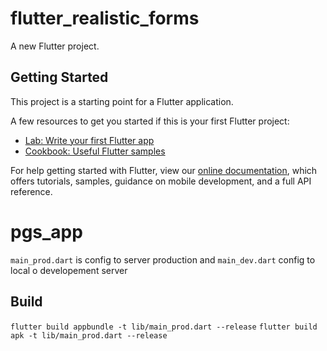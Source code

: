 # flutter_realistic_forms

A new Flutter project.

## Getting Started

This project is a starting point for a Flutter application.

A few resources to get you started if this is your first Flutter project:

- [Lab: Write your first Flutter app](https://flutter.io/docs/get-started/codelab)
- [Cookbook: Useful Flutter samples](https://flutter.io/docs/cookbook)

For help getting started with Flutter, view our 
[online documentation](https://flutter.io/docs), which offers tutorials, 
samples, guidance on mobile development, and a full API reference.
# pgs_app

`main_prod.dart` is config to server production and  `main_dev.dart` config to local o developement server 

## Build

`flutter build appbundle -t lib/main_prod.dart --release`
`flutter build apk -t lib/main_prod.dart --release`

